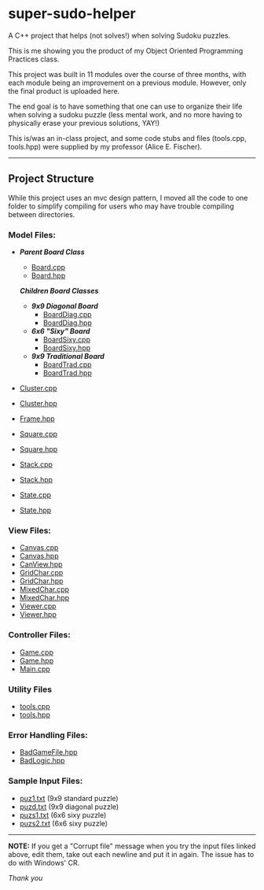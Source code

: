# super-sudo-helper
A C++ project that helps (not solves!) when solving Sudoku puzzles.

This is me showing you the product of my Object Oriented Programming Practices class. 

This project was built in 11 modules over the course of three months, with each module being an improvement on a previous module. However, only the final product is uploaded here.

The end goal is to have something that one can use to organize their life when solving a sudoku puzzle (less mental work, and no more having to physically erase your previous solutions, YAY!)

This is/was an in-class project, and some code stubs and files (tools.cpp, tools.hpp) were supplied by my professor (Alice E. Fischer).

- - - - 

## Project Structure
While this project uses an mvc design pattern, I moved all the code to one folder to simplify compiling for users who may have trouble compiling between directories.

### Model Files:
- ***Parent Board Class***
    - [Board.cpp](code/Board.cpp)
    - [Board.hpp](code/Board.hpp)

    ***Children Board Classes***
    - ***9x9 Diagonal Board***
        - [BoardDiag.cpp](code/BoardDiag.cpp)
        - [BoardDiag.hpp](code/BoardDiag.hpp)
    - ***6x6 "Sixy" Board***
        - [BoardSixy.cpp](code/BoardSixy.cpp)
        - [BoardSixy.hpp](code/BoardSixy.hpp)
    - ***9x9 Traditional Board***
        - [BoardTrad.cpp](code/Board.cpp)
        - [BoardTrad.hpp](code/Board.hpp)

- [Cluster.cpp](code/Cluster.cpp)
- [Cluster.hpp](code/Cluster.hpp)
- [Frame.hpp](code/Frame.hpp)
- [Square.cpp](code/Square.cpp)
- [Square.hpp](code/Square.hpp)
- [Stack.cpp](code/Stack.cpp)
- [Stack.hpp](code/Stack.hpp)
- [State.cpp](code/State.cpp)
- [State.hpp](code/State.hpp)


### View Files:
- [Canvas.cpp](code/Canvas.cpp)
- [Canvas.hpp](code/Canvas.hpp)
- [CanView.hpp](code/CanView.hpp)
- [GridChar.cpp](code/GridChar.cpp)
- [GridChar.hpp](code/GridChar.hpp)
- [MixedChar.cpp](code/MixedChar.cpp)
- [MixedChar.hpp](code/MixedChar.hpp)
- [Viewer.cpp](code/Viewer.cpp)
- [Viewer.hpp](code/Viewer.hpp)


### Controller Files:
- [Game.cpp](code/Game.cpp)
- [Game.hpp](code/Game.hpp)
- [Main.cpp](code/Main.cpp)

### Utility Files
- [tools.cpp](code/tools.cpp)
- [tools.hpp](code/tools.hpp)

### Error Handling Files:
- [BadGameFile.hpp](code/BadGameFile.hpp)
- [BadLogic.hpp](code/BadLogic.hpp)

### Sample Input Files:
- [puz1.txt](puzzles/puz1.txt) (9x9 standard puzzle)
- [puzd.txt](puzzles/puzd.txt) (9x9 diagonal puzzle)
- [puzs1.txt](puzzles/puzs1.txt) (6x6 sixy puzzle)
- [puzs2.txt](puzzles/puzs2.txt) (6x6 sixy puzzle)

- - - - 

**NOTE:**
If you get a "Corrupt file" message when you try the input files linked above, edit them, take out each newline and put it in again.
The issue has to do with Windows' CR.

*Thank you*
